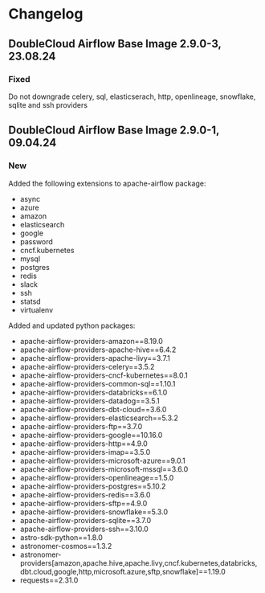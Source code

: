 # Changelog

DoubleCloud Airflow Base Image 2.9.0-3, 23.08.24
----------------------------------------

### Fixed
Do not downgrade celery, sql, elasticserach, http, openlineage, snowflake, sqlite and ssh providers

DoubleCloud Airflow Base Image 2.9.0-1, 09.04.24
----------------------------------------

### New
Added the following extensions to apache-airflow package:
- async
- azure
- amazon
- elasticsearch
- google
- password
- cncf.kubernetes
- mysql
- postgres
- redis
- slack
- ssh
- statsd
- virtualenv

Added and updated python packages:
- apache-airflow-providers-amazon==8.19.0
- apache-airflow-providers-apache-hive==6.4.2
- apache-airflow-providers-apache-livy==3.7.1
- apache-airflow-providers-celery==3.5.2
- apache-airflow-providers-cncf-kubernetes==8.0.1
- apache-airflow-providers-common-sql==1.10.1
- apache-airflow-providers-databricks==6.1.0
- apache-airflow-providers-datadog==3.5.1
- apache-airflow-providers-dbt-cloud==3.6.0
- apache-airflow-providers-elasticsearch==5.3.2
- apache-airflow-providers-ftp==3.7.0
- apache-airflow-providers-google==10.16.0
- apache-airflow-providers-http==4.9.0
- apache-airflow-providers-imap==3.5.0
- apache-airflow-providers-microsoft-azure==9.0.1
- apache-airflow-providers-microsoft-mssql==3.6.0
- apache-airflow-providers-openlineage==1.5.0
- apache-airflow-providers-postgres==5.10.2
- apache-airflow-providers-redis==3.6.0
- apache-airflow-providers-sftp==4.9.0
- apache-airflow-providers-snowflake==5.3.0
- apache-airflow-providers-sqlite==3.7.0
- apache-airflow-providers-ssh==3.10.0
- astro-sdk-python==1.8.0
- astronomer-cosmos==1.3.2
- astronomer-providers[amazon,apache.hive,apache.livy,cncf.kubernetes,databricks,dbt.cloud,google,http,microsoft.azure,sftp,snowflake]==1.19.0
- requests==2.31.0
